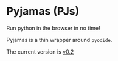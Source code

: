 # Pyjamas (PJs)

Run python in the browser in no time! 

Pyjamas is a thin wrapper around `pyodide`.

The current version is [v0.2](v0.1/)